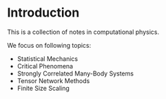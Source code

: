 # Introduction

This is a collection of notes in computational physics.

We focus on following topics:
* Statistical Mechanics
* Critical Phenomena
* Strongly Correlated Many-Body Systems
* Tensor Network Methods
* Finite Size Scaling
